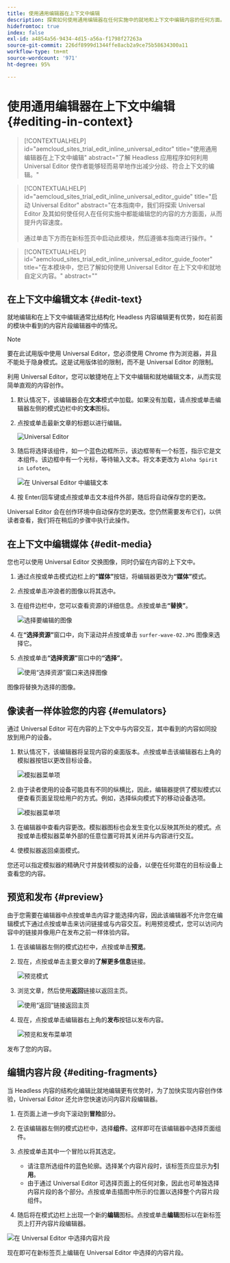 ```yaml
---
title: 使用通用编辑器在上下文中编辑
description: 探索如何使用通用编辑器在任何实施中的就地和上下文中编辑内容的任何方面。
hidefromtoc: true
index: false
exl-id: a4854a56-9434-4d15-a56a-f1798f27263a
source-git-commit: 226df8999d1344ffe8acb2a9ce75b58634300a11
workflow-type: tm+mt
source-wordcount: '971'
ht-degree: 95%

---
```


# 使用通用编辑器在上下文中编辑 {#editing-in-context}

>[!CONTEXTUALHELP]
>id="aemcloud_sites_trial_edit_inline_universal_editor"
>title="使用通用编辑器在上下文中编辑"
>abstract="了解 Headless 应用程序如何利用 Universal Editor 使作者能够轻而易举地作出减少分歧、符合上下文的编辑。"

>[!CONTEXTUALHELP]
>id="aemcloud_sites_trial_edit_inline_universal_editor_guide"
>title="启动 Universal Editor"
>abstract="在本指南中，我们将探索 Universal Editor 及其如何使任何人在任何实施中都能编辑您的内容的方方面面，从而提升内容速度。<br><br>通过单击下方而在新标签页中启动此模块，然后遵循本指南进行操作。"

>[!CONTEXTUALHELP]
>id="aemcloud_sites_trial_edit_inline_universal_editor_guide_footer"
>title="在本模块中，您已了解如何使用 Universal Editor 在上下文中和就地自定义内容。"
>abstract=""

## 在上下文中编辑文本 {#edit-text}

就地编辑和在上下文中编辑通常比结构化 Headless 内容编辑更有优势，如在前面的模块中看到的内容片段编辑器中的情况。

>[!NOTE]
>
>要在此试用版中使用 Universal Editor，您必须使用 Chrome 作为浏览器，并且不能处于隐身模式。这是试用版体验的限制，而不是 Universal Editor 的限制。

利用 Universal Editor，您可以敏捷地在上下文中编辑和就地编辑文本，从而实现简单直观的内容创作。

1. 默认情况下，该编辑器会在&#x200B;**文本**&#x200B;模式中加载。如果没有加载，请点按或单击编辑器左侧的模式边栏中的&#x200B;**文本**&#x200B;图标。

1. 点按或单击最新文章的标题以进行编辑。

   ![Universal Editor](assets/do-not-localize/ue-text-mode.png)

1. 随后将选择该组件，如一个蓝色边框所示，该边框带有一个标签，指示它是文本组件。该边框中有一个光标，等待输入文本。将文本更改为 `Aloha Spirit in Lofoten`。

   ![在 Universal Editor 中编辑文本](assets/do-not-localize/ue-edit-text-2.png)

1. 按 Enter/回车键或点按或单击文本组件外部，随后将自动保存您的更改。

Universal Editor 会在创作环境中自动保存您的更改。您仍然需要发布它们，以供读者查看，我们将在稍后的步骤中执行此操作。

## 在上下文中编辑媒体 {#edit-media}

您也可以使用 Universal Editor 交换图像，同时仍留在内容的上下文中。

1. 通过点按或单击模式边栏上的&#x200B;**“媒体”**&#x200B;按钮，将编辑器更改为&#x200B;**“媒体”**&#x200B;模式。

1. 点按或单击冲浪者的图像以将其选中。

1. 在组件边栏中，您可以查看资源的详细信息。点按或单击&#x200B;**“替换”**。

   ![选择要编辑的图像](assets/do-not-localize/ue-edit-media.png)

1. 在&#x200B;**“选择资源”**&#x200B;窗口中，向下滚动并点按或单击 `surfer-wave-02.JPG` 图像来选择它。

1. 点按或单击&#x200B;**“选择资源”**&#x200B;窗口中的&#x200B;**“选择”**。

   ![使用“选择资源”窗口来选择图像](assets/do-not-localize/ue-select-asset.png)

图像将替换为选择的图像。

## 像读者一样体验您的内容 {#emulators}

通过 Universal Editor 可在内容的上下文中与内容交互，其中看到的内容如同投放到用户的设备。

1. 默认情况下，该编辑器将呈现内容的桌面版本。点按或单击该编辑器右上角的模拟器按钮以更改目标设备。

   ![模拟器菜单项](assets/do-not-localize/ue-emulator-1.png)

1. 由于读者使用的设备可能具有不同的纵横比，因此，编辑器提供了模拟模式以便查看页面呈现给用户的方式。例如，选择纵向模式下的移动设备选项。

   ![模拟器菜单项](assets/do-not-localize/ue-emulator-3.png)

1. 在编辑器中查看内容更改。模拟器图标也会发生变化以反映其所处的模式。点按或单击模拟器菜单外部的任意位置可将其关闭并与内容进行交互。

1. 使模拟器返回桌面模式。

您还可以指定模拟器的精确尺寸并旋转模拟的设备，以便在任何潜在的目标设备上查看您的内容。

## 预览和发布 {#preview}

由于您需要在编辑器中点按或单击内容才能选择内容，因此该编辑器不允许您在编辑模式下通过点按或单击来访问链接或与内容交互。利用预览模式，您可以访问内容中的链接并像用户在发布之前一样体验内容。

1. 在该编辑器左侧的模式边栏中，点按或单击&#x200B;**预览**。

1. 现在，点按或单击主要文章的&#x200B;**了解更多信息**&#x200B;链接。

   ![预览模式](assets/do-not-localize/ue-preview-publish-1.png)

1. 浏览文章，然后使用&#x200B;**返回**&#x200B;链接以返回主页。

   ![使用“返回”链接返回主页](assets/do-not-localize/ue-preview-publish-3.png)

1. 现在，点按或单击编辑器右上角的&#x200B;**发布**&#x200B;按钮以发布内容。

   ![预览和发布菜单项](assets/do-not-localize/ue-preview-publish-4.png)

发布了您的内容。

## 编辑内容片段 {#editing-fragments}

当 Headless 内容的结构化编辑比就地编辑更有优势时，为了加快实现内容创作体验，Universal Editor 还允许您快速访问内容片段编辑器。

1. 在页面上进一步向下滚动到&#x200B;**冒险**&#x200B;部分。

1. 在该编辑器左侧的模式边栏中，选择&#x200B;**组件**。这样即可在该编辑器中选择页面组件。

1. 点按或单击其中一个冒险以将其选定。

   * 请注意所选组件的蓝色轮廓。选择某个内容片段时，该标签页应显示为&#x200B;**引用**。
   * 由于通过 Universal Editor 可选择页面上的任何对象，因此也可单独选择内容片段的各个部分。点按或单击插图中所示的位置以选择整个内容片段组件。

1. 随后将在模式边栏上出现一个新的&#x200B;**编辑**&#x200B;图标。点按或单击&#x200B;**编辑**&#x200B;图标以在新标签页上打开内容片段编辑器。

![在 Universal Editor 中选择内容片段](assets/do-not-localize/ue-content-fragments.png)

现在即可在新标签页上编辑在 Universal Editor 中选择的内容片段。

